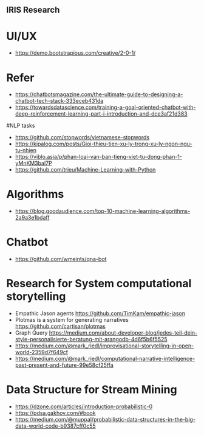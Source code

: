 
## IRIS Research 

# UI/UX
* https://demo.bootstrapious.com/creative/2-0-1/

# Refer
* https://chatbotsmagazine.com/the-ultimate-guide-to-designing-a-chatbot-tech-stack-333eceb431da
* https://towardsdatascience.com/training-a-goal-oriented-chatbot-with-deep-reinforcement-learning-part-i-introduction-and-dce3af21d383

#NLP tasks
* https://github.com/stopwords/vietnamese-stopwords
* https://kipalog.com/posts/Gioi-thieu-tien-xu-ly-trong-xu-ly-ngon-ngu-tu-nhien
* https://viblo.asia/p/phan-loai-van-ban-tieng-viet-tu-dong-phan-1-yMnKM3bal7P
* https://github.com/trieu/Machine-Learning-with-Python

# Algorithms
* https://blog.goodaudience.com/top-10-machine-learning-algorithms-2a9a3e1bdaff

# Chatbot
* https://github.com/wmeints/qna-bot

# Research for System computational storytelling
* Empathic Jason agents https://github.com/TimKam/empathic-jason
* Plotmas is a system for generating narratives https://github.com/cartisan/plotmas
* Graph Query https://medium.com/about-developer-blog/jedes-teil-dein-style-personalisierte-beratung-mit-arangodb-4d6f5b6f5525
* https://medium.com/@mark_riedl/improvisational-storytelling-in-open-world-2359d7f649cf
* https://medium.com/@mark_riedl/computational-narrative-intelligence-past-present-and-future-99e58cf25ffa

# Data Structure for Stream Mining 
* https://dzone.com/articles/introduction-probabilistic-0
* https://pdsa.gakhov.com/#book
* https://medium.com/@muppal/probabilistic-data-structures-in-the-big-data-world-code-b9387cff0c55